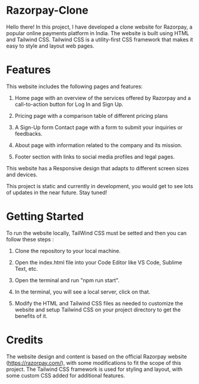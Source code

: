 # Razorpay-Clone

Hello there! In this project, I have developed a clone website for Razorpay, a popular online payments platform in India. The website is built using HTML and Tailwind CSS. Tailwind CSS is a utility-first CSS framework that makes it easy to style and layout web pages.

# Features

This website includes the following pages and features: 

1) Home page with an overview of the services offered by Razorpay and a call-to-action button for Log In and  Sign Up.

2) Pricing page with a comparison table of different pricing plans 

3) A Sign-Up form Contact page with a form to submit your inquiries or feedbacks. 

4) About page with information related to the company and its mission.

5) Footer section with links to social media profiles and legal pages. 



This website has a Responsive design that adapts to different screen sizes and devices.

This project is static and currently in development, you would get to see lots of updates in the near future. Stay tuned! 

# Getting Started

To run the website locally, TailWind CSS must be setted and then you can follow these steps :

1) Clone the repository to your local machine.

2) Open the index.html file into your Code Editor like VS Code, Sublime Text, etc. 

3) Open the terminal and run "npm run start".

4) In the terminal, you will see a local server, click on that.

5) Modify the HTML and Tailwind CSS files as needed to customize the website and setup Tailwind CSS on your project directory to get the benefits of it.

# Credits

The website design and content is based on the official Razorpay website (https://razorpay.com/), with some modifications to fit the scope of this project. The Tailwind CSS framework is used for styling and layout, with some custom CSS added for additional features.